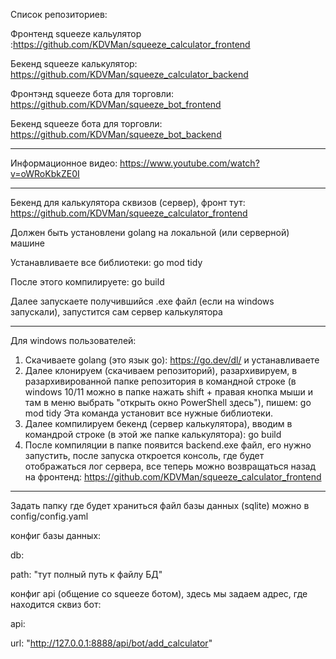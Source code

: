 Список репозиториев:

Фронтенд squeeze кальулятор :https://github.com/KDVMan/squeeze_calculator_frontend

Бекенд squeeze калькулятор: https://github.com/KDVMan/squeeze_calculator_backend

Фронтэнд squeeze бота для торговли: https://github.com/KDVMan/squeeze_bot_frontend

Бекенд squeeze бота для торговли: https://github.com/KDVMan/squeeze_bot_backend

----

Информационное видео: https://www.youtube.com/watch?v=oWRoKbkZE0I

----

Бекенд для калькулятора сквизов (сервер), фронт тут: https://github.com/KDVMan/squeeze_calculator_frontend

Должен быть установлени golang на локальной (или серверной) машине

Устанавливаете все библиотеки: go mod tidy

После этого компилируете: go build

Далее запускаете получившийся .exe файл (если на windows запускали), запустится сам сервер калькулятора

-----

Для windows пользователей:

1) Скачиваете golang (это язык go): https://go.dev/dl/ и устанавливаете
2) Далее клонируем (скачиваем репозиторий), разархивируем, в разархивированной папке репозитория в командной строке (в windows 10/11 можно в папке нажать shift + правая кнопка мыши и там в меню выбрать "открыть окно PowerShell здесь"), пишем: go mod tidy
   Эта команда установит все нужные библиотеки.
3) Далее компилируем бекенд (сервер калькулятора), вводим в командрой строке (в этой же папке калькулятора): go build
4) После компиляции в папке появится backend.exe файл, его нужно запустить, после запуска откроется консоль, где будет отображаться лог сервера, все теперь можно возвращаться назад на фронтенд: https://github.com/KDVMan/squeeze_calculator_frontend

-----

Задать папку где будет храниться файл базы данных (sqlite) можно в config/config.yaml

конфиг базы данных:

db:

path: "тут полный путь к файлу БД"

конфиг api (общение со squeeze ботом), здесь мы задаем адрес, где находится сквиз бот:

api:

url: "http://127.0.0.1:8888/api/bot/add_calculator"
